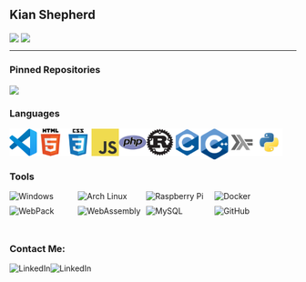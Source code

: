 ## Kian Shepherd

<img align="center" width=400 src="https://github-readme-stats.vercel.app/api?username=KianShepherd&show_icons=true&theme=material-palenight&include_all_commits=true&count_private=true&hide_rank=true&hide=contribs" />
<img align="center" width=400 src="https://github-readme-stats.vercel.app/api/top-langs/?username=KianShepherd&layout=compact" />

<hr>

### Pinned Repositories
<img align="center" width=400 src="https://github-readme-stats.vercel.app/api/pin/?username=KianShepherd&repo=Rust-Raytracing&theme=material-palenight" />

### Languages
<img align="left" alt="Visual Studio Code" width="48px" src="https://raw.githubusercontent.com/github/explore/80688e429a7d4ef2fca1e82350fe8e3517d3494d/topics/visual-studio-code/visual-studio-code.png" />
<img align="left" alt="HTML5" width="48px" src="https://raw.githubusercontent.com/github/explore/80688e429a7d4ef2fca1e82350fe8e3517d3494d/topics/html/html.png" />
<img align="left" alt="CSS" width="48px" src="https://raw.githubusercontent.com/github/explore/80688e429a7d4ef2fca1e82350fe8e3517d3494d/topics/css/css.png" />
<img align="left" alt="JavaScript" width="48px" src="https://raw.githubusercontent.com/github/explore/80688e429a7d4ef2fca1e82350fe8e3517d3494d/topics/javascript/javascript.png" />
<img align="left" alt="Php" width="48px" src="https://raw.githubusercontent.com/github/explore/80688e429a7d4ef2fca1e82350fe8e3517d3494d/topics/php/php.png" />
<img align="left" alt="Rust" width="48px" src="https://raw.githubusercontent.com/github/explore/80688e429a7d4ef2fca1e82350fe8e3517d3494d/topics/rust/rust.png" />
<img align="left" alt="C" width="48px" src="icons/c.png" />
<img align="left" alt="C++" width="48px" src="icons/cpp.png" />
<img align="left" alt="Haskell" width="48px" src="https://raw.githubusercontent.com/github/explore/80688e429a7d4ef2fca1e82350fe8e3517d3494d/topics/haskell/haskell.png" />
<img align="left" alt="Python" width="48px" src="https://raw.githubusercontent.com/github/explore/80688e429a7d4ef2fca1e82350fe8e3517d3494d/topics/python/python.png" />

<br><br><br>

### Tools

<img align="left" alt="Windows" height="26px" width="120px" src="https://img.shields.io/badge/Windows-0078D6?style=for-the-badge&logo=windows&logoColor=white" />
<img align="left" alt="Arch Linux" height="26px" width="120px" src="https://img.shields.io/badge/Arch_Linux-1793D1?style=for-the-badge&logo=arch-linux&logoColor=white" />
<img align="left" alt="Raspberry Pi" height="26px" width="120px" src="https://img.shields.io/badge/Raspberry%20Pi-A22846?style=for-the-badge&logo=Raspberry%20Pi&logoColor=white" />
<img align="left" alt="Docker" height="26px" width="120px" src="https://img.shields.io/badge/Docker-2CA5E0?style=for-the-badge&logo=docker&logoColor=white" />
<img align="left" alt="WebPack" height="26px" width="120px" src="https://img.shields.io/badge/Webpack-8DD6F9?style=for-the-badge&logo=Webpack&logoColor=white" />
<img align="left" alt="WebAssembly" height="26px" width="120px" src="https://img.shields.io/badge/WebAssembly-654FF0?style=for-the-badge&logo=WebAssembly&logoColor=white" />
<img align="left" alt="MySQL"  height="26px" width="120px" src="https://img.shields.io/badge/MySQL-00000F?style=for-the-badge&logo=mysql&logoColor=white" />
<img align="left" alt="GitHub" height="26px" width="120px" src="https://img.shields.io/badge/Git-F05032?style=for-the-badge&logo=git&logoColor=white" />

<br><br><br><br>

### Contact Me:
[<img align="left" alt="LinkedIn" height="26px" src="https://img.shields.io/badge/LinkedIn-0077B5?style=for-the-badge&logo=linkedin&logoColor=white" />](https://www.linkedin.com/in/kian-shepherd/)
[<img align="left" alt="LinkedIn" height="26px" src="https://img.shields.io/badge/Gmail-D14836?style=for-the-badge&logo=gmail&logoColor=white" />](mailto:kianshepherd73@gmail.com)






